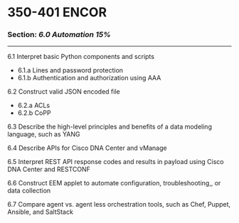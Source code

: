 # 350-401 ENCOR  
### Section: ***6.0 Automation 15%***
---

6.1	Interpret basic Python components and scripts			
-	6.1.a	Lines and password protection		
-	6.1.b	Authentication and authorization using AAA	
	
6.2	Construct valid JSON encoded file			
-	6.2.a	ACLs		
-	6.2.b	CoPP

6.3	Describe the high-level principles and benefits of a data modeling language, such as YANG			
				
6.4	Describe APIs for Cisco DNA Center and vManage			
				
6.5	Interpret REST API response codes and results in payload using Cisco DNA Center and RESTCONF			
				
6.6	Construct EEM applet to automate configuration, troubleshooting,, or data collection			
				
6.7	Compare agent vs. agent less orchestration tools, such as Chef, Puppet, Ansible, and SaltStack				